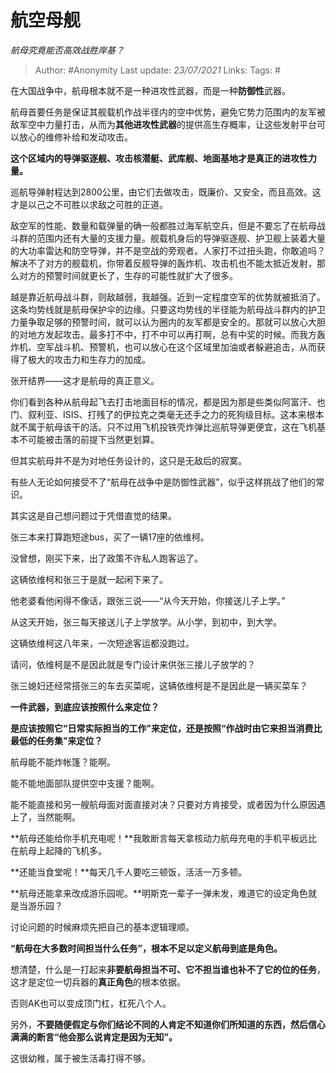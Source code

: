 # 航空母舰
*航母究竟能否高效战胜岸基？*

> Author: #Anonymity
Last update: *23/07/2021* 
Links:
Tags: # 


在大国战争中，航母根本就不是一种进攻性武器，而是一种**防御性**武器。

航母首要任务是保证其舰载机作战半径内的空中优势，避免它势力范围内的友军被敌军空中力量打击，从而为**其他进攻性武器**的提供高生存概率，让这些发射平台可以放心的维修补给和发动攻击。

**这个区域内的导弹驱逐舰、攻击核潜艇、武库舰、地面基地才是真正的进攻性力量。**

巡航导弹射程达到2800公里，由它们去做攻击，既廉价、又安全，而且高效。这才是以己之不可胜以求敌之可胜的正道。

敌空军的性能、数量和载弹量的确一般都胜过海军航空兵，但是不要忘了在航母战斗群的范围内还有大量的支援力量。舰载机身后的导弹驱逐舰、护卫舰上装着大量的大功率雷达和防空导弹，并不是空战的旁观者。人家打不过扭头跑，你敢追吗？解决不了对方的舰载机，你带着反舰导弹的轰炸机、攻击机也不能太抵近发射，那么对方的预警时间就更长了，生存的可能性就扩大了很多。

越是靠近航母战斗群，则敌越弱，我越强。近到一定程度空军的优势就被抵消了。这条均势线就是航母保护伞的边缘。只要这均势线的半径能为航母战斗群内的护卫力量争取足够的预警时间，就可以认为圈内的友军都是安全的。那就可以放心大胆的对地方发起攻击。最多打不中，打不中可以再打啊，总有中奖的时候。而我方轰炸机、空军战斗机、预警机，也可以放心在这个区域里加油或者躲避追击，从而获得了极大的攻击力和生存力的加成。

张开结界——这才是航母的真正意义。

你们看到各种从航母起飞去打击地面目标的情况，都是因为那是些类似阿富汗、也门、叙利亚、ISIS、打残了的伊拉克之类毫无还手之力的死狗级目标。这本来根本就不属于航母该干的活。只不过用飞机投铁壳炸弹比巡航导弹更便宜，这在飞机基本不可能被击落的前提下当然更划算。

但其实航母并不是为对地任务设计的，这只是无敌后的寂寞。

有些人无论如何接受不了“航母在战争中是防御性武器”，似乎这样挑战了他们的常识。

其实这是自己想问题过于凭借直觉的结果。

张三本来打算跑短途bus，买了一辆17座的依维柯。

没曾想，刚买下来，出了政策不许私人跑客运了。

这辆依维柯和张三于是就一起闲下来了。

他老婆看他闲得不像话，跟张三说——“从今天开始，你接送儿子上学。”

从这天开始，张三每天接送儿子上学放学。从小学，到初中，到大学。

这辆依维柯这八年来，一次短途客运都没跑过。

请问，依维柯是不是因此就是专门设计来供张三接儿子放学的？

张三媳妇还经常搭张三的车去买菜呢，这辆依维柯是不是因此是一辆买菜车？

**一件武器，到底应该按照什么来定位？**

**是应该按照它“日常实际担当的工作”来定位，还是按照“作战时由它来担当消费比最低的任务集”来定位？**

航母能不能炸帐篷？能啊。

能不能地面部队提供空中支援？能啊。

能不能直接和另一艘航母面对面直接对决？只要对方肯接受，或者因为什么原因遇上了，当然能啊。

**航母还能给你手机充电呢！**我敢断言每天拿核动力航母充电的手机平板远比在航母上起降的飞机多。

**还能当食堂呢！**每天几千人要吃三顿饭，活活一万多顿。

**航母还能拿来改成游乐园呢。**明斯克一辈子一弹未发，难道它的设定角色就是当游乐园？

讨论问题的时候麻烦先把自己的基本逻辑理顺。

**“航母在大多数时间担当什么任务”，根本不足以定义航母到底是角色。**

想清楚，什么是一打起来**非要航母担当不可、它不担当谁也补不了它的位的任务**，这才是定位一切兵器的**真正角色**的根本依据。

否则AK也可以变成顶门杠，杠死八个人。

另外，**不要随便假定与你们结论不同的人肯定不知道你们所知道的东西，然后信心满满的断言“他会那么说肯定是因为无知”。**

这很幼稚，属于被生活毒打得不够。



